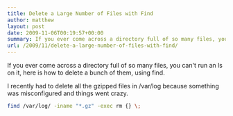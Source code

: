 ```yaml
---
title: Delete a Large Number of Files with Find
author: matthew
layout: post
date: 2009-11-06T00:19:57+00:00
summary: If you ever come across a directory full of so many files, you can't run an ls on it, here is how to delete a bunch of them, using find.
url: /2009/11/delete-a-large-number-of-files-with-find/
---
```

If you ever come across a directory full of so many files, you can't run an ls on it, here is how to delete a bunch of them, using find.

I recently had to delete all the gzipped files in /var/log because something was misconfigured and things went crazy.

```bash
find /var/log/ -iname "*.gz" -exec rm {} \;
```
